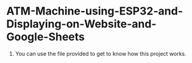 # ATM-Machine-using-ESP32-and-Displaying-on-Website-and-Google-Sheets

1. You can use the file provided to get to know how this project works.
